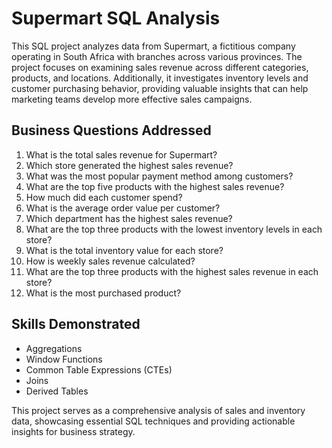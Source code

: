 # Supermart SQL Analysis

This SQL project analyzes data from Supermart, a fictitious company operating in South Africa with branches across various provinces. The project focuses on examining sales revenue across different categories, products, and locations. Additionally, it investigates inventory levels and customer purchasing behavior, providing valuable insights that can help marketing teams develop more effective sales campaigns.

## Business Questions Addressed

1. What is the total sales revenue for Supermart?
2. Which store generated the highest sales revenue?
3. What was the most popular payment method among customers?
4. What are the top five products with the highest sales revenue?
5. How much did each customer spend?
6. What is the average order value per customer?
7. Which department has the highest sales revenue?
8. What are the top three products with the lowest inventory levels in each store?
9. What is the total inventory value for each store?
10. How is weekly sales revenue calculated?
11. What are the top three products with the highest sales revenue in each store?
12. What is the most purchased product?

## Skills Demonstrated

- Aggregations
- Window Functions
- Common Table Expressions (CTEs)
- Joins
- Derived Tables

This project serves as a comprehensive analysis of sales and inventory data, showcasing essential SQL techniques and providing actionable insights for business strategy.
